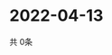 # 2022-04-13
  共 0条

  <!-- BEGIN -->
  <!-- 最后更新时间Wed Apr 13 2022 03:28:22 GMT+0000 (Coordinated Universal Time) -->
  
  <!-- END -->
  
  